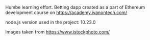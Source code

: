 Humbe learning effort. Betting dapp created as a part of Ethereum development course on https://academy.ivanontech.com/

node.js version used in the project: 10.23.0

Images taken from https://www.istockphoto.com/


